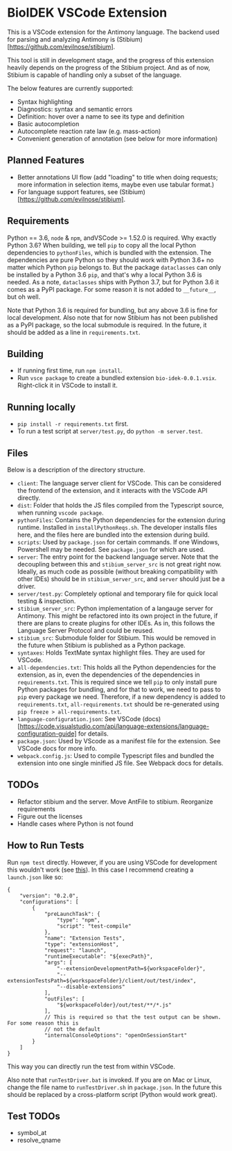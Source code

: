 # BioIDEK VSCode Extension
This is a VSCode extension for the Antimony language. The backend used for parsing and analyzing 
Antimony is (Stibium)[https://github.com/evilnose/stibium].

This tool is still in development stage, and the progress of this extension heavily depends on the
progress of the Stibium project. And as of now, Stibium is capable of handling only a subset of the
language.

The below features are currently supported:
* Syntax highlighting
* Diagnostics: syntax and semantic errors
* Definition: hover over a name to see its type and definition
* Basic autocompletion
* Autocomplete reaction rate law (e.g. mass-action)
* Convenient generation of annotation (see below for more information)

## Planned Features
* Better annotations UI flow (add "loading" to title when doing requests; more information in
selection items, maybe even use tabular format.)
* For language support features, see (Stibium)[https://github.com/evilnose/stibium].

## Requirements
Python == 3.6, `node` & `npm`, andVSCode >= 1.52.0 is required.
Why exactly Python 3.6? When building, we tell
`pip` to copy all the local Python dependencies to `pythonFiles`, which is bundled with the
extension. The dependencies are pure Python so they should work with Python 3.6+ no matter which
Python `pip` belongs to. But the package `dataclasses` can only be installed by a Python 3.6 `pip`,
and that's why a local Python 3.6 is needed. As a note, `dataclasses` ships with Python 3.7, but
for Python 3.6 it comes as a PyPI package. For some reason it is not added to `__future__`, but oh
well.

Note that Python 3.6 is required for bundling, but any above 3.6 is fine for local development.
Also note that for now Stibium has not been published as a PyPI package, so the local submodule
is required. In the future, it should be added as a line in `requirements.txt`.

## Building
* If running first time, run `npm install`.
* Run `vsce package` to create a bundled extension `bio-idek-0.0.1.vsix`. Right-click it in
VSCode to install it.

## Running locally
* `pip install -r requirements.txt` first.
* To run a test script at `server/test.py`, do `python -m server.test`.

## Files
Below is a description of the directory structure.
* `client`: The language server client for VSCode. This can be considered the frontend of the
extension, and it interacts with the VSCode API directly.
* `dist`: Folder that holds the JS files compiled from the Typescript source, when running
`vscode package`.
* `pythonFiles`: Contains the Python dependencies for the extension during runtime.
Installed in `installPythonReqs.sh`. The developer installs files here, and the files here are
bundled into the extension during build.
* `scripts`: Used by `package.json` for certain commands. If one Windows, Powershell may be needed.
See `package.json` for which are used.
* `server`: The entry point for the backend language server. Note that the decoupling between this
and `stibium_server_src` is not great right now. Ideally, as much code as possible (without 
breaking compatibility with other IDEs) should be in `stibium_server_src`, and `server` should just
be a driver.
* `server/test.py`: Completely optional and temporary file for quick local testing & inspection.
* `stibium_server_src`: Python implementation of a langauge server for Antimony.
This might be refactored into its own project in the future, if there are plans to create plugins
for other IDEs. As in, this follows the Language Server Protocol and could be reused.
* `stibium_src`: Submodule folder for Stibium. This would be removed in the future when Stibium
is published as a Python package.
* `syntaxes`: Holds TextMate syntax highlight files. They are used for VSCode.
* `all-dependencies.txt`: This holds all the Python dependencies for the extension, as in, even
the dependencies of the dependencies in `requirements.txt`. This is required since we tell `pip`
to only install pure Python packages for bundling, and for that to work, we need to pass to `pip`
every package we need. Therefore, if a new dependency is added to `requirements.txt`,
`all-requirements.txt` should be re-generated using `pip freeze > all-requirements.txt`.
* `language-configuration.json`: See VSCode (docs)[https://code.visualstudio.com/api/language-extensions/language-configuration-guide]
for details.
* `package.json`: Used by VScode as a manifest file for the extension. See VSCode docs for more info.
* `webpack.config.js`: Used to compile Typescript files and bundled the extension into one single
minified JS file. See Webpack docs for details.

## TODOs
* Refactor stibium and the server. Move AntFile to stibium. Reorganize requirements
* Figure out the licenses
* Handle cases where Python is not found

## How to Run Tests
Run `npm test` directly. However, if you are using VSCode for development this wouldn't work (see
[this](https://code.visualstudio.com/api/working-with-extensions/testing-extension#using-insiders-version-for-extension-development)).
In this case I recommend creating a `launch.json` like so:
```
{
    "version": "0.2.0",
    "configurations": [
        {
            "preLaunchTask": {
                "type": "npm",
                "script": "test-compile"
            },
            "name": "Extension Tests",
            "type": "extensionHost",
            "request": "launch",
            "runtimeExecutable": "${execPath}",
            "args": [
                "--extensionDevelopmentPath=${workspaceFolder}",
                "--extensionTestsPath=${workspaceFolder}/client/out/test/index",
                "--disable-extensions"
            ],
            "outFiles": [
                "${workspaceFolder}/out/test/**/*.js"
            ],
            // This is required so that the test output can be shown. For some reason this is
            // not the default
            "internalConsoleOptions": "openOnSessionStart"
        }
    ]
}
```
This way you can directly run the test from within VSCode.

Also note that `runTestDriver.bat` is invoked. If you are on Mac or Linux, change the file name to
`runTestDriver.sh` in `package.json`. In the future this should be replaced by a cross-platform
script (Python would work great).

## Test TODOs
* symbol_at
* resolve_qname
